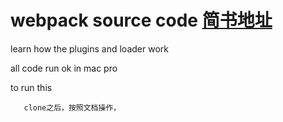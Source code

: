 # webpack source code [简书地址](https://www.jianshu.com/p/b5f9a1424304)

learn how the plugins and loader work

all code run ok in mac pro

to run this

```
   clone之后，按照文档操作，
```
